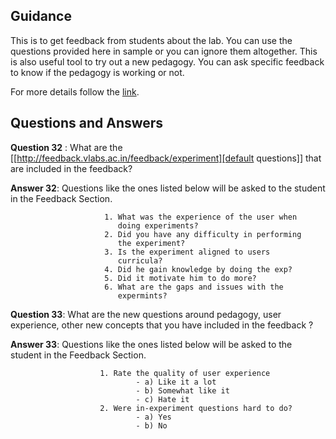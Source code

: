 ## Guidance
   This is to get feedback from students about the lab. You can use the questions
     provided here in sample or you can ignore them altogether. This is also
     useful tool to try out a new pedagogy. You can ask specific feedback to know if
     the pedagogy is working or not. 
   
For more details follow the [link](http://community.virtual-labs.ac.in/docs/ph3-new-exp-dev/).
      
## Questions and Answers
   
   **Question 32** : What are the [[http://feedback.vlabs.ac.in/feedback/experiment][default questions]] that
                      are included in the feedback? 
     
   **Answer 32**:  Questions like the ones listed
                           below will be asked to the student 
                           in the Feedback Section.
                   
                         1. What was the experience of the user when
                            doing experiments?
                         2. Did you have any difficulty in performing
                            the experiment?
                         3. Is the experiment aligned to users
                            curricula?
                         4. Did he gain knowledge by doing the exp?
                         5. Did it motivate him to do more?
                         6. What are the gaps and issues with the
                            expermints?

   **Question 33**: What are the new questions around
                       pedagogy, user experience, other new
                       concepts that you have included in
                       the feedback ?
                  
   **Answer 33**: Questions like the ones listed
                         below will be asked to the student 
                         in the Feedback Section.
                   
                        1. Rate the quality of user experience
                                - a) Like it a lot
                                - b) Somewhat like it
                                - c) Hate it
                        2. Were in-experiment questions hard to do?
                                - a) Yes
                                - b) No